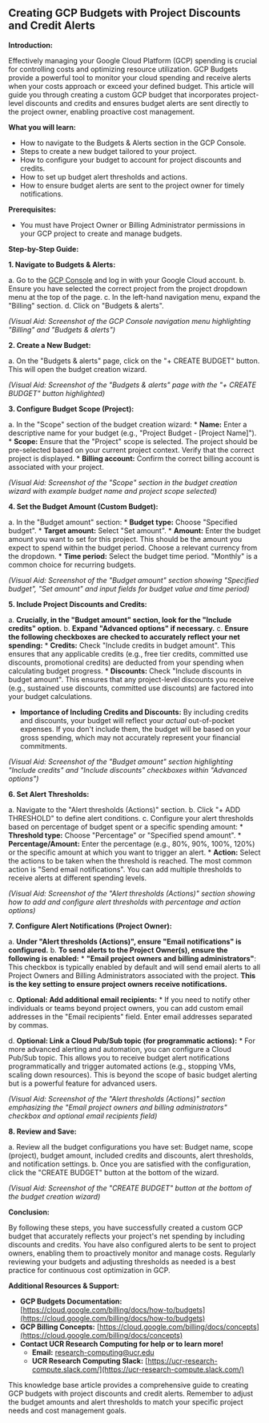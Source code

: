 ## Creating GCP Budgets with Project Discounts and Credit Alerts

**Introduction:**

Effectively managing your Google Cloud Platform (GCP) spending is crucial for controlling costs and optimizing resource utilization. GCP Budgets provide a powerful tool to monitor your cloud spending and receive alerts when your costs approach or exceed your defined budget. This article will guide you through creating a custom GCP budget that incorporates project-level discounts and credits and ensures budget alerts are sent directly to the project owner, enabling proactive cost management.

**What you will learn:**

* How to navigate to the Budgets & Alerts section in the GCP Console.
* Steps to create a new budget tailored to your project.
* How to configure your budget to account for project discounts and credits.
* How to set up budget alert thresholds and actions.
* How to ensure budget alerts are sent to the project owner for timely notifications.

**Prerequisites:**

* You must have Project Owner or Billing Administrator permissions in your GCP project to create and manage budgets.

**Step-by-Step Guide:**

**1. Navigate to Budgets & Alerts:**

   a. Go to the [GCP Console](https://console.cloud.google.com/) and log in with your Google Cloud account.
   b. Ensure you have selected the correct project from the project dropdown menu at the top of the page.
   c. In the left-hand navigation menu, expand the "Billing" section.
   d. Click on "Budgets & alerts".

   *(Visual Aid: Screenshot of the GCP Console navigation menu highlighting "Billing" and "Budgets & alerts")*

**2. Create a New Budget:**

   a. On the "Budgets & alerts" page, click on the "+ CREATE BUDGET" button. This will open the budget creation wizard.

   *(Visual Aid: Screenshot of the "Budgets & alerts" page with the "+ CREATE BUDGET" button highlighted)*

**3. Configure Budget Scope (Project):**

   a. In the "Scope" section of the budget creation wizard:
      * **Name:** Enter a descriptive name for your budget (e.g., "Project Budget - [Project Name]").
      * **Scope:** Ensure that the "Project" scope is selected. The project should be pre-selected based on your current project context. Verify that the correct project is displayed.
      * **Billing account:** Confirm the correct billing account is associated with your project.

   *(Visual Aid: Screenshot of the "Scope" section in the budget creation wizard with example budget name and project scope selected)*

**4. Set the Budget Amount (Custom Budget):**

   a. In the "Budget amount" section:
      * **Budget type:** Choose "Specified budget".
      * **Target amount:** Select "Set amount".
      * **Amount:** Enter the budget amount you want to set for this project.  This should be the amount you expect to spend within the budget period. Choose a relevant currency from the dropdown.
      * **Time period:** Select the budget time period. "Monthly" is a common choice for recurring budgets.

   *(Visual Aid: Screenshot of the "Budget amount" section showing "Specified budget", "Set amount" and input fields for budget value and time period)*

**5. Include Project Discounts and Credits:**

   a.  **Crucially, in the "Budget amount" section, look for the "Include credits" option.**
   b.  **Expand "Advanced options" if necessary.**
   c.  **Ensure the following checkboxes are checked to accurately reflect your net spending:**
      * **Credits:** Check "Include credits in budget amount". This ensures that any applicable credits (e.g., free tier credits, committed use discounts, promotional credits) are deducted from your spending when calculating budget progress.
      * **Discounts:** Check "Include discounts in budget amount". This ensures that any project-level discounts you receive (e.g., sustained use discounts, committed use discounts) are factored into your budget calculations.

   * **Importance of Including Credits and Discounts:** By including credits and discounts, your budget will reflect your *actual* out-of-pocket expenses. If you don't include them, the budget will be based on your gross spending, which may not accurately represent your financial commitments.

   *(Visual Aid: Screenshot of the "Budget amount" section highlighting "Include credits" and "Include discounts" checkboxes within "Advanced options")*

**6. Set Alert Thresholds:**

   a. Navigate to the "Alert thresholds (Actions)" section.
   b. Click "+ ADD THRESHOLD" to define alert conditions.
   c. Configure your alert thresholds based on percentage of budget spent or a specific spending amount:
      * **Threshold type:** Choose "Percentage" or "Specified spend amount".
      * **Percentage/Amount:** Enter the percentage (e.g., 80%, 90%, 100%, 120%) or the specific amount at which you want to trigger an alert.
      * **Action:** Select the actions to be taken when the threshold is reached. The most common action is "Send email notifications". You can add multiple thresholds to receive alerts at different spending levels.

   *(Visual Aid: Screenshot of the "Alert thresholds (Actions)" section showing how to add and configure alert thresholds with percentage and action options)*

**7. Configure Alert Notifications (Project Owner):**

   a. **Under "Alert thresholds (Actions)", ensure "Email notifications" is configured.**
   b. **To send alerts to the Project Owner(s), ensure the following is enabled:**
      * **"Email project owners and billing administrators"**:  This checkbox is typically enabled by default and will send email alerts to all Project Owners and Billing Administrators associated with the project.  **This is the key setting to ensure project owners receive notifications.**

   c. **Optional: Add additional email recipients:**
      * If you need to notify other individuals or teams beyond project owners, you can add custom email addresses in the "Email recipients" field. Enter email addresses separated by commas.

   d. **Optional: Link a Cloud Pub/Sub topic (for programmatic actions):**
      * For more advanced alerting and automation, you can configure a Cloud Pub/Sub topic. This allows you to receive budget alert notifications programmatically and trigger automated actions (e.g., stopping VMs, scaling down resources). This is beyond the scope of basic budget alerting but is a powerful feature for advanced users.

   *(Visual Aid: Screenshot of the "Alert thresholds (Actions)" section emphasizing the "Email project owners and billing administrators" checkbox and optional email recipients field)*

**8. Review and Save:**

   a. Review all the budget configurations you have set: Budget name, scope (project), budget amount, included credits and discounts, alert thresholds, and notification settings.
   b. Once you are satisfied with the configuration, click the "CREATE BUDGET" button at the bottom of the wizard.

   *(Visual Aid: Screenshot of the "CREATE BUDGET" button at the bottom of the budget creation wizard)*

**Conclusion:**

By following these steps, you have successfully created a custom GCP budget that accurately reflects your project's net spending by including discounts and credits.  You have also configured alerts to be sent to project owners, enabling them to proactively monitor and manage costs. Regularly reviewing your budgets and adjusting thresholds as needed is a best practice for continuous cost optimization in GCP.

**Additional Resources & Support:**

* **GCP Budgets Documentation:** [https://cloud.google.com/billing/docs/how-to/budgets](https://cloud.google.com/billing/docs/how-to/budgets)
* **GCP Billing Concepts:** [https://cloud.google.com/billing/docs/concepts](https://cloud.google.com/billing/docs/concepts)
* **Contact UCR Research Computing for help or to learn more!**
    * **Email:** research-computing@ucr.edu
    * **UCR Research Computing Slack:** [https://ucr-research-compute.slack.com/](https://ucr-research-compute.slack.com/)

This knowledge base article provides a comprehensive guide to creating GCP budgets with project discounts and credit alerts. Remember to adjust the budget amounts and alert thresholds to match your specific project needs and cost management goals.